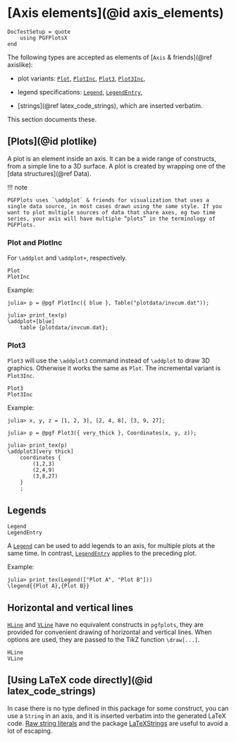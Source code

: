 # [Axis elements](@id axis_elements)

```@meta
DocTestSetup = quote
    using PGFPlotsX
end
```

The following types are accepted as elements of [`Axis` & friends](@ref axislike):

- plot variants: [`Plot`](@ref), [`PlotInc`](@ref), [`Plot3`](@ref), [`Plot3Inc`](@ref),

- legend specifications: [`Legend`](@ref), [`LegendEntry`](@ref),

- [strings](@ref latex_code_strings), which are inserted verbatim.

This section documents these.

## [Plots](@id plotlike)

A plot is an element inside an axis. It can be a wide range of constructs, from a simple line to a 3D surface. A plot is created by wrapping one of the [data structures](@ref Data).

!!! note

    PGFPlots uses `\addplot` & friends for visualization that uses a single data source, in most cases drawn using the same style. If you want to plot multiple sources of data that share axes, eg two time series, your axis will have multiple “plots” in the terminology of PGFPlots.

### Plot and PlotInc

For `\addplot` and `\addplot+`, respectively.

```@docs
Plot
PlotInc
```

Example:

```jldoctest
julia> p = @pgf PlotInc({ blue }, Table("plotdata/invcum.dat"));

julia> print_tex(p)
\addplot+[blue]
    table {plotdata/invcum.dat};
```

### Plot3

`Plot3` will use the `\addplot3` command instead of `\addplot` to draw 3D graphics.
Otherwise it works the same as `Plot`. The incremental variant is `Plot3Inc`.

```@docs
Plot3
Plot3Inc
```

Example:

```jldoctest
julia> x, y, z = [1, 2, 3], [2, 4, 8], [3, 9, 27];

julia> p = @pgf Plot3({ very_thick }, Coordinates(x, y, z));

julia> print_tex(p)
\addplot3[very thick]
    coordinates {
        (1,2,3)
        (2,4,9)
        (3,8,27)
    }
    ;
```

## Legends

```@docs
Legend
LegendEntry
```

A [`Legend`](@ref) can be used to add legends to an axis, for multiple plots at the same time. In contrast, [`LegendEntry`](@ref) applies to the preceding plot.

Example:

```jldoctest
julia> print_tex(Legend(["Plot A", "Plot B"]))
\legend{{Plot A},{Plot B}}
```

## Horizontal and vertical lines

[`HLine`](@ref) and [`VLine`](@ref) have no equivalent constructs in `pgfplots`, they are provided for convenient drawing of horizontal and vertical lines. When options are used, they are passed to the TikZ function `\draw[...]`.

```@docs
HLine
VLine
```

## [Using LaTeX code directly](@id latex_code_strings)

In case there is no type defined in this package for some construct, you can use a `String` in an axis, and it is inserted verbatim into the generated LaTeX code. [Raw string literals](https://docs.julialang.org/en/latest/manual/strings/#man-raw-string-literals-1) and the package [LaTeXStrings](https://github.com/stevengj/LaTeXStrings.jl) are useful to avoid a lot of escaping.
